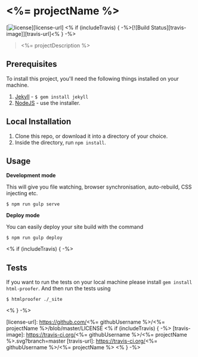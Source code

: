 # <%= projectName %>

[![license][license-image]][license-url] <% if (includeTravis) { -%>[![Build Status][travis-image]][travis-url]<% } -%>

> <%= projectDescription %>

## Prerequisites

To install this project, you'll need the following things installed on your machine.

1. [Jekyll](http://jekyllrb.com/) - `$ gem install jekyll`
2. [NodeJS](http://nodejs.org) - use the installer.

## Local Installation

1. Clone this repo, or download it into a directory of your choice.
2. Inside the directory, run `npm install`.

## Usage

**Development mode**

This will give you file watching, browser synchronisation, auto-rebuild, CSS injecting etc.

```shell
$ npm run gulp serve
```

**Deploy mode**

You can easily deploy your site build with the command
```shell
$ npm run gulp deploy
```

<% if (includeTravis) { -%>
## Tests

If you want to run the tests on your local machine please install `gem install html-proofer`. And then run the tests using
```shell
$ htmlproofer ./_site
```
<% } -%>

[license-image]: https://img.shields.io/badge/license-ISC-blue.svg
[license-url]: https://github.com/<%= githubUsername %>/<%= projectName %>/blob/master/LICENSE
<% if (includeTravis) { -%>
[travis-image]: https://travis-ci.org/<%= githubUsername %>/<%= projectName %>.svg?branch=master
[travis-url]: https://travis-ci.org/<%= githubUsername %>/<%= projectName %>
<% } -%>
